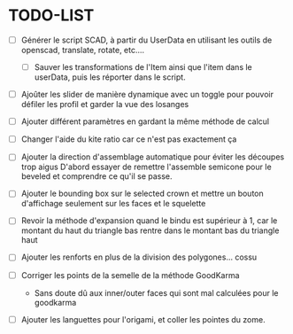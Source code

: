 # TODO-LIST

* [ ] Générer le script SCAD, à partir du UserData en utilisant les outils de openscad, translate, rotate, etc.... 
  * [ ] Sauver les transformations de l'Item ainsi que l'item dans le userData, puis les réporter dans le script.

* [ ] Ajoûter les slider de manière dynamique avec un toggle pour pouvoir défiler les profil et garder la vue des
  losanges

* [ ] Ajouter différent paramètres en gardant la même méthode de calcul

* [ ] Changer l'aide du kite ratio car ce n'est pas exactement ça

* [ ] Ajouter la direction d'assemblage automatique pour éviter les découpes trop aigus
  D'abord essayer de remettre l'assemble semicone pour le beveled
  et comprendre ce qu'il se passe.

* [ ] Ajouter le bounding box sur le selected crown et mettre un bouton d'affichage
  seulement sur les faces et le squelette

* [ ] Revoir la méthode d'expansion quand le bindu est supérieur à 1,
  car le montant du haut du triangle bas rentre dans le montant bas du triangle haut

* [ ] Ajouter les renforts en plus de la division des polygones... cossu

* [ ] Corriger les points de la semelle de la méthode GoodKarma
    * Sans doute dû aux inner/outer faces qui sont mal calculées pour le goodkarma

* [ ] Ajouter les languettes pour l'origami, et coller les pointes du zome.


